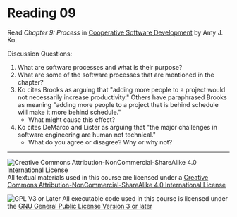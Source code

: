 # Reading 09

Read _Chapter 9: Process_ in [Cooperative Software Development](https://faculty.washington.edu/ajko/books/cooperative-software-development/) by Amy J. Ko.

Discussion Questions:

1. What are software processes and what is their purpose?
2. What are some of the software processes that are mentioned in the chapter?
3. Ko cites Brooks as arguing that "adding more people to a project would not necessarily increase productivity." Others have paraphrased Brooks as meaning "adding more people to a project that is behind schedule will make it more behind schedule."
   - What might cause this effect?
4. Ko cites DeMarco and Lister as arguing that "the major challenges in software engineering are human not technical."
    - What do you agree or disagree? Why or why not?
    
---

![Creative Commons Attribution-NonCommercial-ShareAlike 4.0 International License](https://i.creativecommons.org/l/by-nc-sa/4.0/88x31.png "Creative Commons Attribution-NonCommercial-ShareAlike 4.0 International License") All textual materials used in this course are licensed under a [Creative Commons Attribution-NonCommercial-ShareAlike 4.0 International License](http://creativecommons.org/licenses/by-nc-sa/4.0/)

![GPL V3 or Later](https://www.gnu.org/graphics/gplv3-or-later-sm.png "GPL V3 or later") All executable code used in this course is licensed under the [GNU General Public License Version 3 or later](https://www.gnu.org/licenses/gpl.txt)
